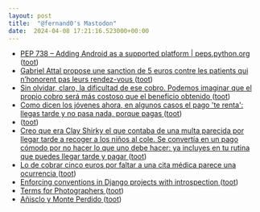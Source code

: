 ```yaml
---
layout: post
title:  "@fernand0's Mastodon"
date:  2024-04-08 17:21:16.523000+00:00
---
```

*  [PEP 738 – Adding Android as a supported platform \| peps.python.org ](https://peps.python.org/pep-0738) ([toot](https://mastodon.social/@fernand0/112236748899693046))
*  [Gabriel Attal propose une sanction de 5 euros contre les patients qui n’honorent pas leurs rendez-vous ](https://www.lemonde.fr/societe/article/2024/04/06/gabriel-attal-propose-une-sanction-de-5-euros-contre-les-patients-qui-n-honorent-pas-leurs-rendez-vous_6226381_3224.htm) ([toot](https://mastodon.social/@fernand0/112236680936664195))
*  [Sin olvidar, claro, la dificultad de ese cobro. Podemos imaginar que el propio cobro será más costoso que el beneficio obtenido ](https://mastodon.social/@fernand0/112236636934540539) ([toot](https://mastodon.social/@fernand0/112236636934540539))
*  [Como dicen los jóvenes ahora, en algunos casos el pago &#39;te renta&#39;: llegas tarde y no pasa nada, porque pagas ](https://mastodon.social/@fernand0/112236635931382961) ([toot](https://mastodon.social/@fernand0/112236635931382961))
*  [ ](https://mastodon.social/@macosas) ([toot](https://mastodon.social/@fernand0/112236630299175241))
*  [Creo que era Clay Shirky el que contaba de una multa parecida por llegar tarde a recoger a los niños al cole. Se convertía en un pago cómodo por no hacer lo que uno debe hacer: ya incluyes en tu rutina que puedes llegar tarde y pagar ](https://mastodon.social/@fernand0/112236626888352810) ([toot](https://mastodon.social/@fernand0/112236626888352810))
*  [Lo de cobrar cinco euros por faltar a una cita médica parece una ocurrencia ](https://mastodon.social/@fernand0/112236608595630871) ([toot](https://mastodon.social/@fernand0/112236608595630871))
*  [Enforcing conventions in Django projects with introspection ](https://lukeplant.me.uk/blog/posts/enforcing-conventions-in-django-projects-with-introspection) ([toot](https://mastodon.social/@fernand0/112236475215983010))
*  [Terms for Photographers ](https://www.eyeem.com/terms/photographer) ([toot](https://mastodon.social/@fernand0/112236342192743733))
*  [Añisclo y Monte Perdido ](https://www.flickr.com/photos/fernand0/53624853238) ([toot](https://mastodon.social/@fernand0/112236239506274948))
